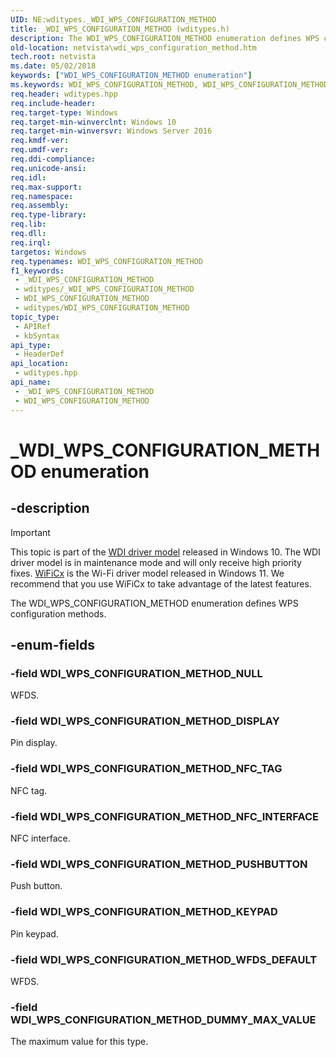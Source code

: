 ```yaml
---
UID: NE:wditypes._WDI_WPS_CONFIGURATION_METHOD
title: _WDI_WPS_CONFIGURATION_METHOD (wditypes.h)
description: The WDI_WPS_CONFIGURATION_METHOD enumeration defines WPS configuration methods.
old-location: netvista\wdi_wps_configuration_method.htm
tech.root: netvista
ms.date: 05/02/2018
keywords: ["WDI_WPS_CONFIGURATION_METHOD enumeration"]
ms.keywords: WDI_WPS_CONFIGURATION_METHOD, WDI_WPS_CONFIGURATION_METHOD enumeration [Network Drivers Starting with Windows Vista], WDI_WPS_CONFIGURATION_METHOD_DISPLAY, WDI_WPS_CONFIGURATION_METHOD_KEYPAD, WDI_WPS_CONFIGURATION_METHOD_NFC_INTERFACE, WDI_WPS_CONFIGURATION_METHOD_NFC_TAG, WDI_WPS_CONFIGURATION_METHOD_NULL, WDI_WPS_CONFIGURATION_METHOD_PUSHBUTTON, WDI_WPS_CONFIGURATION_METHOD_WFDS_DEFAULT, _WDI_WPS_CONFIGURATION_METHOD, netvista.wdi_wps_configuration_method, wditypes/WDI_WPS_CONFIGURATION_METHOD, wditypes/WDI_WPS_CONFIGURATION_METHOD_DISPLAY, wditypes/WDI_WPS_CONFIGURATION_METHOD_KEYPAD, wditypes/WDI_WPS_CONFIGURATION_METHOD_NFC_INTERFACE, wditypes/WDI_WPS_CONFIGURATION_METHOD_NFC_TAG, wditypes/WDI_WPS_CONFIGURATION_METHOD_NULL, wditypes/WDI_WPS_CONFIGURATION_METHOD_PUSHBUTTON, wditypes/WDI_WPS_CONFIGURATION_METHOD_WFDS_DEFAULT
req.header: wditypes.hpp
req.include-header: 
req.target-type: Windows
req.target-min-winverclnt: Windows 10
req.target-min-winversvr: Windows Server 2016
req.kmdf-ver: 
req.umdf-ver: 
req.ddi-compliance: 
req.unicode-ansi: 
req.idl: 
req.max-support: 
req.namespace: 
req.assembly: 
req.type-library: 
req.lib: 
req.dll: 
req.irql: 
targetos: Windows
req.typenames: WDI_WPS_CONFIGURATION_METHOD
f1_keywords:
 - _WDI_WPS_CONFIGURATION_METHOD
 - wditypes/_WDI_WPS_CONFIGURATION_METHOD
 - WDI_WPS_CONFIGURATION_METHOD
 - wditypes/WDI_WPS_CONFIGURATION_METHOD
topic_type:
 - APIRef
 - kbSyntax
api_type:
 - HeaderDef
api_location:
 - wditypes.hpp
api_name:
 - _WDI_WPS_CONFIGURATION_METHOD
 - WDI_WPS_CONFIGURATION_METHOD
---
```


# _WDI_WPS_CONFIGURATION_METHOD enumeration


## -description

> [!IMPORTANT]
> This topic is part of the [WDI driver model](/windows-hardware/drivers/network/wdi-miniport-driver-design-guide) released in Windows 10. The WDI driver model is in maintenance mode and will only receive high priority fixes. [WiFiCx](/windows-hardware/drivers/netcx/wifi-wdf-class-extension-wificx) is the Wi-Fi driver model released in Windows 11. We recommend that you use WiFiCx to take advantage of the latest  features.

The WDI_WPS_CONFIGURATION_METHOD enumeration defines WPS configuration methods.

## -enum-fields

### -field WDI_WPS_CONFIGURATION_METHOD_NULL

WFDS.

### -field WDI_WPS_CONFIGURATION_METHOD_DISPLAY

Pin display.

### -field WDI_WPS_CONFIGURATION_METHOD_NFC_TAG

NFC tag.

### -field WDI_WPS_CONFIGURATION_METHOD_NFC_INTERFACE

NFC interface.

### -field WDI_WPS_CONFIGURATION_METHOD_PUSHBUTTON

Push button.

### -field WDI_WPS_CONFIGURATION_METHOD_KEYPAD

Pin keypad.

### -field WDI_WPS_CONFIGURATION_METHOD_WFDS_DEFAULT

WFDS.

### -field WDI_WPS_CONFIGURATION_METHOD_DUMMY_MAX_VALUE

The maximum value for this type.

